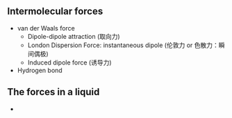 ## Intermolecular forces
-  van der Waals force
    - Dipole-dipole attraction (取向力)
    - London Dispersion Force: instantaneous dipole (伦敦力 or 色散力：瞬间偶极)
    - Induced dipole force (诱导力)
- Hydrogen bond

## The forces in a liquid
- 